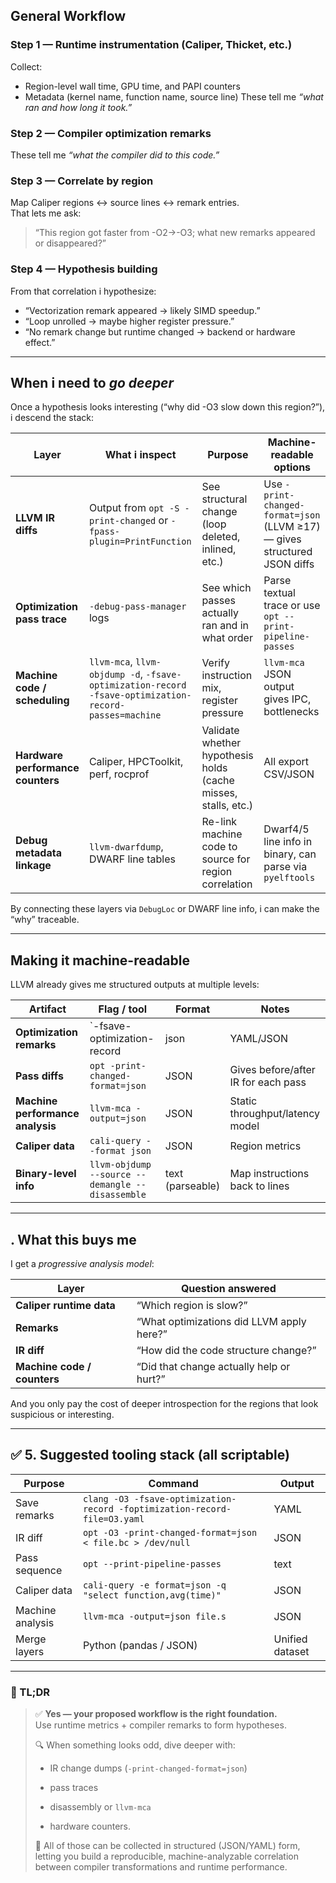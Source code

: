 
## General Workflow

### Step 1 — **Runtime instrumentation (Caliper, Thicket, etc.)**
Collect:
- Region-level wall time, GPU time, and PAPI counters
- Metadata (kernel name, function name, source line)
These tell me _“what ran and how long it took.”_

### Step 2 — **Compiler optimization remarks**
These tell me _“what the compiler did to this code.”_

### Step 3 — **Correlate by region**
Map Caliper regions ↔ source lines ↔ remark entries.  
That lets me ask:
> “This region got faster from -O2→-O3; what new remarks appeared or disappeared?”

### Step 4 — **Hypothesis building**
From that correlation i hypothesize:
- “Vectorization remark appeared → likely SIMD speedup.”
- “Loop unrolled → maybe higher register pressure.”
- “No remark change but runtime changed → backend or hardware effect.”
    

---

##  When i need to _go deeper_

Once a hypothesis looks interesting (“why did -O3 slow down this region?”), i descend the stack:

| Layer                             | What i inspect                                                                                        | Purpose                                                        | Machine-readable options                                                  |
| --------------------------------- | ----------------------------------------------------------------------------------------------------- | -------------------------------------------------------------- | ------------------------------------------------------------------------- |
| **LLVM IR diffs**                 | Output from `opt -S -print-changed` or `-fpass-plugin=PrintFunction`                                  | See structural change (loop deleted, inlined, etc.)            | Use `-print-changed-format=json` (LLVM ≥17) — gives structured JSON diffs |
| **Optimization pass trace**       | `-debug-pass-manager` logs                                                                            | See which passes actually ran and in what order                | Parse textual trace or use `opt --print-pipeline-passes`                  |
| **Machine code / scheduling**     | `llvm-mca`, `llvm-objdump -d`, `-fsave-optimization-record -fsave-optimization-record-passes=machine` | Verify instruction mix, register pressure                      | `llvm-mca` JSON output gives IPC, bottlenecks                             |
| **Hardware performance counters** | Caliper, HPCToolkit, perf, rocprof                                                                    | Validate whether hypothesis holds (cache misses, stalls, etc.) | All export CSV/JSON                                                       |
| **Debug metadata linkage**        | `llvm-dwarfdump`, DWARF line tables                                                                   | Re-link machine code to source for region correlation          | Dwarf4/5 line info in binary, can parse via `pyelftools`                  |

By connecting these layers via `DebugLoc` or DWARF line info, i can make the “why” traceable.

---
## Making it machine-readable

LLVM already gives me structured outputs at multiple levels:

| Artifact                         | Flag / tool                                      | Format           | Notes                               |
| -------------------------------- | ------------------------------------------------ | ---------------- | ----------------------------------- |
| **Optimization remarks**         | `-fsave-optimization-record                      | json             | YAML/JSON                           |
| **Pass diffs**                   | `opt -print-changed-format=json`                 | JSON             | Gives before/after IR for each pass |
| **Machine performance analysis** | `llvm-mca -output=json`                          | JSON             | Static throughput/latency model     |
| **Caliper data**                 | `cali-query --format json`                       | JSON             | Region metrics                      |
| **Binary-level info**            | `llvm-objdump --source --demangle --disassemble` | text (parseable) | Map instructions back to lines      |
   
---

## . What this buys me

I get a _progressive analysis model_:

|Layer|Question answered|
|---|---|
|**Caliper runtime data**|“Which region is slow?”|
|**Remarks**|“What optimizations did LLVM apply here?”|
|**IR diff**|“How did the code structure change?”|
|**Machine code / counters**|“Did that change actually help or hurt?”|

And you only pay the cost of deeper introspection for the regions that look suspicious or interesting.

---

## ✅ 5. Suggested tooling stack (all scriptable)

|Purpose|Command|Output|
|---|---|---|
|Save remarks|`clang -O3 -fsave-optimization-record -foptimization-record-file=O3.yaml`|YAML|
|IR diff|`opt -O3 -print-changed-format=json < file.bc > /dev/null`|JSON|
|Pass sequence|`opt --print-pipeline-passes`|text|
|Caliper data|`cali-query -e format=json -q "select function,avg(time)"`|JSON|
|Machine analysis|`llvm-mca -output=json file.s`|JSON|
|Merge layers|Python (pandas / JSON)|Unified dataset|

---

### 🧠 TL;DR

> ✅ **Yes — your proposed workflow is the right foundation.**  
> Use runtime metrics + compiler remarks to form hypotheses.
> 
> 🔍 When something looks odd, dive deeper with:
> 
> - IR change dumps (`-print-changed-format=json`)
>     
> - pass traces
>     
> - disassembly or `llvm-mca`
>     
> - hardware counters.
>     
> 
> 💾 All of those can be collected in structured (JSON/YAML) form, letting you build a reproducible, machine-analyzable correlation between compiler transformations and runtime performance.